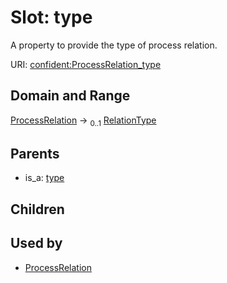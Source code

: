 
# Slot: type


A property to provide the type of process relation.

URI: [confident:ProcessRelation_type](https://raw.githubusercontent.com/TIBHannover/ConfIDent_schema/main/src/linkml/confident_schema.yaml#ProcessRelation_type)


## Domain and Range

[ProcessRelation](ProcessRelation.md) &#8594;  <sub>0..1</sub> [RelationType](RelationType.md)

## Parents

 *  is_a: [type](type.md)

## Children


## Used by

 * [ProcessRelation](ProcessRelation.md)
